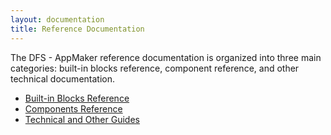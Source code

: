```yaml
---
layout: documentation
title: Reference Documentation
---
```


The DFS - AppMaker reference documentation is organized into three
main categories: built-in blocks reference, component reference, and
other technical documentation.

* [Built-in Blocks Reference](blocks/)
* [Components Reference](components/)
* [Technical and Other Guides](other/)
